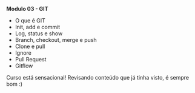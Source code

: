 **Modulo 03 - GIT**

- O que é GIT
- Init, add e commit
- Log, status e show
- Branch, checkout, merge e push
- Clone e pull
- Ignore
- Pull Request
- Gitflow

Curso está sensacional! Revisando conteúdo que já tinha visto, é sempre bom :) 